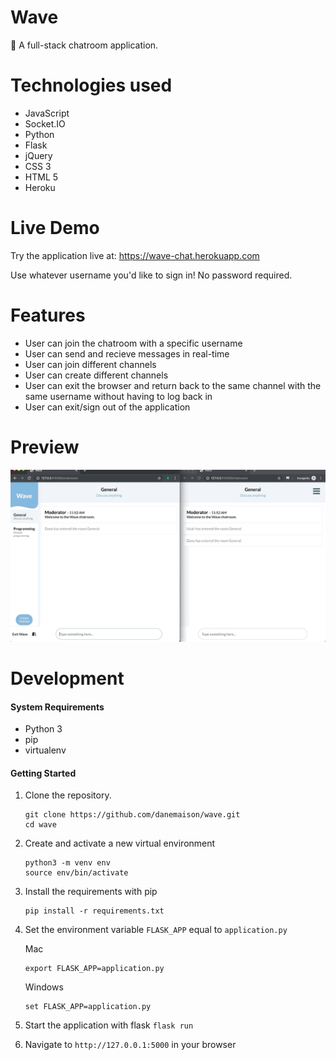 # Wave

🌊
A full-stack chatroom application.

# Technologies used

* JavaScript
* Socket.IO
* Python
* Flask
* jQuery
* CSS 3
* HTML 5
* Heroku

# Live Demo

Try the application live at: https://wave-chat.herokuapp.com

Use whatever username you'd like to sign in!
No password required.

# Features

* User can join the chatroom with a specific username
* User can send and recieve messages in real-time
* User can join different channels
* User can create different channels
* User can exit the browser and return back to the same channel with the same username without having to log back in
* User can exit/sign out of the application

# Preview

![Wave](preview/wave-demonstration.gif)

# Development

#### System Requirements

* Python 3
* pip
* virtualenv

#### Getting Started

1. Clone the repository.

    ```
    git clone https://github.com/danemaison/wave.git
    cd wave
    ```

1. Create and activate a new virtual environment

    ```
    python3 -m venv env
    source env/bin/activate
    ```

1. Install the requirements with pip

    ```
    pip install -r requirements.txt
    ```

1. Set the environment variable `FLASK_APP` equal to `application.py`

    Mac
    ```
    export FLASK_APP=application.py
    ```

    Windows
    ```
    set FLASK_APP=application.py
    ```

1. Start the application with flask
  `flask run`

1. Navigate to `http://127.0.0.1:5000` in your browser
